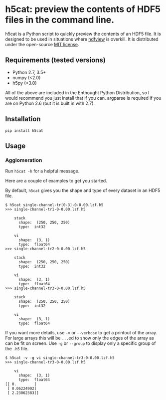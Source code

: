 # h5cat: preview the contents of HDF5 files in the command line.

h5cat is a Python script to quickly preview the contents of an HDF5 file.
It is designed to be used in situations where 
[hdfview](http://www.hdfgroup.org/hdf-java-html/hdfview/) is overkill.
It is distributed under the open-source 
[MIT license](http://www.opensource.org/licenses/mit-license.php).

## Requirements (tested versions)

* Python 2.7, 3.5+
* numpy (<2.0)
* h5py (<3.0)

All of the above are included in the Enthought Python Distribution, so I would
recommend you just install that if you can. argparse is required if you are
on Python 2.6 (but it is built in with 2.7).

## Installation

```
pip install h5cat
```

## Usage

### Agglomeration

Run `h5cat -h` for a helpful message.

Here are a couple of examples to get you started.

By default, `h5cat` gives you the shape and type of every dataset in an
HDF5 file.
```
$ h5cat single-channel-tr[0-3]-0-0.00.lzf.h5
>>> single-channel-tr1-0-0.00.lzf.h5

    stack
      shape:  (250, 250, 250) 
      type:  int32

    vi
      shape:  (3, 1) 
      type:  float64
>>> single-channel-tr2-0-0.00.lzf.h5

    stack
      shape:  (250, 250, 250) 
      type:  int32

    vi
      shape:  (3, 1) 
      type:  float64
>>> single-channel-tr3-0-0.00.lzf.h5

    stack
      shape:  (250, 250, 250) 
      type:  int32

    vi
      shape:  (3, 1) 
      type:  float64
```

If you want more details, use `-v` or `--verbose` to get a printout of the
array. For large arrays this will be `...`ed to show only the edges of the
array as can be fit on screen. Use `-g` or `--group` to display only a
specific group of the `.h5` file.
```
$ h5cat -v -g vi single-channel-tr3-0-0.00.lzf.h5
>>> single-channel-tr3-0-0.00.lzf.h5

    vi
      shape:  (3, 1) 
      type:  float64
[[ 0.        ]
 [ 0.06224902]
 [ 2.23062383]]
```
